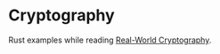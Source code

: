 # Cryptography

Rust examples while reading [Real-World Cryptography](https://www.manning.com/books/real-world-cryptography).
